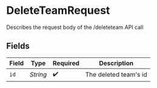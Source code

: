# DeleteTeamRequest

Describes the request body of the /deleteteam API call


## Fields

| Field                 | Type                  | Required              | Description           |
| --------------------- | --------------------- | --------------------- | --------------------- |
| `id`                  | *String*              | :heavy_check_mark:    | The deleted team's id |